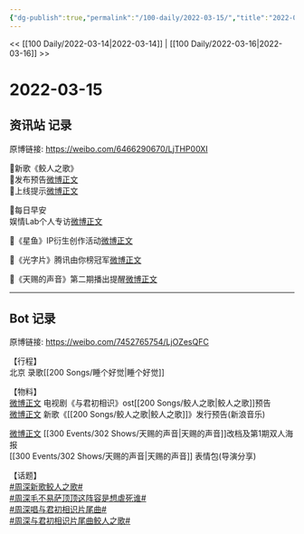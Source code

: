 ```yaml
---
{"dg-publish":true,"permalink":"/100-daily/2022-03-15/","title":"2022-03-15"}
---
```



<< [[100 Daily/2022-03-14\|2022-03-14]] | [[100 Daily/2022-03-16\|2022-03-16]] >>

# 2022-03-15

## 资讯站 记录

原博链接: https://weibo.com/6466290670/LjTHP00XI

🌟新歌《鲛人之歌》  
🌱发布预告[微博正文](https://m.weibo.cn/6466290670/4747215698659408)  
🌱上线提示[微博正文](https://m.weibo.cn/6466290670/4747414995206661)

🌟每日早安  
娱情Lab个人专访[微博正文](https://m.weibo.cn/6466290670/4747202562097549)

🌟《星鱼》IP衍生创作活动[微博正文](https://m.weibo.cn/6466290670/4747355145899162)

🌟《光字片》腾讯由你榜冠军[微博正文](https://m.weibo.cn/6466290670/4747232772885388)

🌟《天赐的声音》第二期播出提醒[微博正文](https://m.weibo.cn/6466290670/4747277614976428)

---
## Bot 记录

原博链接: https://weibo.com/7452765754/LjOZesQFC

【行程】  
北京 录歌[[200 Songs/睡个好觉\|睡个好觉]]

【物料】  
[微博正文](https://m.weibo.cn/7548643740/4747215232830218) 电视剧《与君初相识》ost[[200 Songs/鲛人之歌\|鲛人之歌]]预告  
[微博正文](https://m.weibo.cn/1266269835/4747408909535884) 新歌《[[200 Songs/鲛人之歌\|鲛人之歌]]》发行预告(新浪音乐)

[微博正文](https://m.weibo.cn/1315706994/4747268290250952) [[300 Events/302 Shows/天赐的声音\|天赐的声音]]改档及第1期双人海报  
[](https://m.weibo.cn/1846843604/4747275828728612) [[300 Events/302 Shows/天赐的声音\|天赐的声音]] 表情包(导演分享)

【话题】  
[#周深新歌鲛人之歌#](https://s.weibo.com/weibo?q=%23%E5%91%A8%E6%B7%B1%E6%96%B0%E6%AD%8C%E9%B2%9B%E4%BA%BA%E4%B9%8B%E6%AD%8C%23)  
[#周深毛不易萨顶顶这阵容是想虐死谁#](https://s.weibo.com/weibo?q=%23%E5%91%A8%E6%B7%B1%E6%AF%9B%E4%B8%8D%E6%98%93%E8%90%A8%E9%A1%B6%E9%A1%B6%E8%BF%99%E9%98%B5%E5%AE%B9%E6%98%AF%E6%83%B3%E8%99%90%E6%AD%BB%E8%B0%81%23)  
[#周深唱与君初相识片尾曲#](https://s.weibo.com/weibo?q=%23%E5%91%A8%E6%B7%B1%E5%94%B1%E4%B8%8E%E5%90%9B%E5%88%9D%E7%9B%B8%E8%AF%86%E7%89%87%E5%B0%BE%E6%9B%B2%23)  
[#周深与君初相识片尾曲鲛人之歌#](https://s.weibo.com/weibo?q=%23%E5%91%A8%E6%B7%B1%E4%B8%8E%E5%90%9B%E5%88%9D%E7%9B%B8%E8%AF%86%E7%89%87%E5%B0%BE%E6%9B%B2%E9%B2%9B%E4%BA%BA%E4%B9%8B%E6%AD%8C%23)
